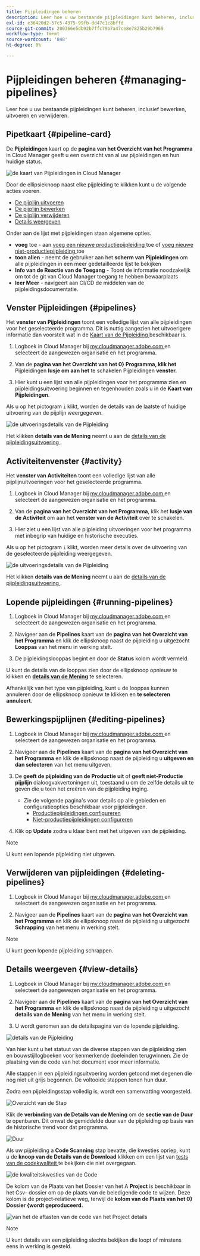 ```yaml
---
title: Pijpleidingen beheren
description: Leer hoe u uw bestaande pijpleidingen kunt beheren, inclusief bewerken, uitvoeren en verwijderen.
exl-id: e36420d2-57c5-4375-99fb-dd47c1c8bffd
source-git-commit: 200366e5db92b7ffc79b7a47ce8e7825b29b7969
workflow-type: tm+mt
source-wordcount: '848'
ht-degree: 0%

---
```



# Pijpleidingen beheren {#managing-pipelines}

Leer hoe u uw bestaande pijpleidingen kunt beheren, inclusief bewerken, uitvoeren en verwijderen.

## Pipetkaart {#pipeline-card}

De **Pijpleidingen** kaart op de **pagina van het Overzicht van het Programma** in Cloud Manager geeft u een overzicht van al uw pijpleidingen en hun huidige status.

![ de kaart van Pijpleidingen in Cloud Manager ](/help/assets/configure-pipelines/pipelines-card.png)

Door de ellipsieknoop naast elke pijpleiding te klikken kunt u de volgende acties voeren.

* [De pijplijn uitvoeren](#running-pipelines)
* [De pijplijn bewerken](#editing-pipelines)
* [De pijplijn verwijderen](#deleting-pipelines)
* [Details weergeven](#view-details)

Onder aan de lijst met pijpleidingen staan algemene opties.

* **voeg** toe - aan [ voeg een nieuwe productiepijpleiding ](/help/using/production-pipelines.md) toe of [ voeg nieuwe niet-productiepijpleiding ](/help/using/non-production-pipelines.md) toe
* **toon allen** - neemt de gebruiker aan het **scherm van Pijpleidingen** om alle pijpleidingen in een meer gedetailleerde lijst te bekijken
* **Info van de Reactie van de Toegang** - Toont de informatie noodzakelijk om tot de git van Cloud Manager toegang te hebben bewaarplaats
* **leer Meer** - navigeert aan CI/CD de middelen van de pijpleidingsdocumentatie.

## Venster Pijpleidingen {#pipelines}

Het **venster van Pijpleidingen** toont een volledige lijst van alle pijpleidingen voor het geselecteerde programma. Dit is nuttig aangezien het uitvoerigere informatie dan voorstelt wat in de [ Kaart van de Pijpleiding ](#pipeline-card) beschikbaar is.

1. Logboek in Cloud Manager bij [ my.cloudmanager.adobe.com ](https://my.cloudmanager.adobe.com/) en selecteert de aangewezen organisatie en het programma.

1. Van de **pagina van het Overzicht van het 0} Programma, klik het** Pijpleidingen **lusje om aan het** te schakelen Pijpleidingen **venster.**

1. Hier kunt u een lijst van alle pijpleidingen voor het programma zien en pijpleidingsuitvoering beginnen en tegenhouden zoals u in de **Kaart van Pijpleidingen**.

Als u op het pictogram `i` klikt, worden de details van de laatste of huidige uitvoering van de pijplijn weergegeven.

![ de uitvoeringsdetails van de Pijpleiding ](/help/assets/configure-pipelines/pipeline-status.png)

Het klikken **details van de Mening** neemt u aan de [ details van de pijpleidingsuitvoering ](#view-details).

## Activiteitenvenster {#activity}

Het **venster van Activiteiten** toont een volledige lijst van alle pijplijnuitvoeringen voor het geselecteerde programma.

1. Logboek in Cloud Manager bij [ my.cloudmanager.adobe.com ](https://my.cloudmanager.adobe.com/) en selecteert de aangewezen organisatie en het programma.

1. Van de **pagina van het Overzicht van het Programma**, klik het **lusje van de Activiteit** om aan het **venster van de Activiteit** over te schakelen.

1. Hier ziet u een lijst van alle pijpleiding uitvoeringen voor het programma met inbegrip van huidige en historische executies.

Als u op het pictogram `i` klikt, worden meer details over de uitvoering van de geselecteerde pijpleiding weergegeven.

![ de uitvoeringsdetails van de Pijpleiding ](/help/assets/configure-pipelines/pipeline-activity.png)

Het klikken **details van de Mening** neemt u aan de [ details van de pijpleidingsuitvoering ](#view-details).

## Lopende pijpleidingen {#running-pipelines}

1. Logboek in Cloud Manager bij [ my.cloudmanager.adobe.com ](https://my.cloudmanager.adobe.com/) en selecteert de aangewezen organisatie en het programma.

1. Navigeer aan de **Pipelines** kaart van de **pagina van het Overzicht van het Programma** en klik de ellipsknoop naast de pijpleiding u uitgezocht **Looppas** van het menu in werking stelt.

1. De pijpleidingslooppas begint en door de **Status** kolom wordt vermeld.

U kunt de details van de looppas zien door de ellipsknoop opnieuw te klikken en **[details van de Mening](#view-details)** te selecteren.

Afhankelijk van het type van pijpleiding, kunt u de looppas kunnen annuleren door de ellipsknoop opnieuw te klikken en **te selecteren annuleert**.

## Bewerkingspijplijnen {#editing-pipelines}

1. Logboek in Cloud Manager bij [ my.cloudmanager.adobe.com ](https://my.cloudmanager.adobe.com/) en selecteert de aangewezen organisatie en het programma.

1. Navigeer aan de **Pipelines** kaart van de **pagina van het Overzicht van het Programma** en klik de ellipsknoop naast de pijpleiding u **uitgeven en dan selecteren** van het menu uitgeven.

1. De **geeft de pijpleiding van de Productie uit** of **geeft niet-Productie pijplijn** dialoogvakvertoningen uit, toestaand u om de zelfde details uit te geven die u toen het creëren van de pijpleiding inging.

   * Zie de volgende pagina&#39;s voor details op alle gebieden en configuratieopties beschikbaar voor pijpleidingen.
      * [Productiepijpleidingen configureren](/help/using/production-pipelines.md)
      * [Niet-productiepijpleidingen configureren](/help/using/non-production-pipelines.md)

1. Klik op **Update** zodra u klaar bent met het uitgeven van de pijpleiding.

>[!NOTE]
>
>U kunt een lopende pijpleiding niet uitgeven.

## Verwijderen van pijpleidingen {#deleting-pipelines}

1. Logboek in Cloud Manager bij [ my.cloudmanager.adobe.com ](https://my.cloudmanager.adobe.com/) en selecteert de aangewezen organisatie en het programma.

1. Navigeer aan de **Pipelines** kaart van de **pagina van het Overzicht van het Programma** en klik de ellipsknoop naast de pijpleiding u uitgezocht **Schrapping** van het menu in werking stelt.

>[!NOTE]
>
>U kunt geen lopende pijpleiding schrappen.

## Details weergeven {#view-details}

1. Logboek in Cloud Manager bij [ my.cloudmanager.adobe.com ](https://my.cloudmanager.adobe.com/) en selecteert de aangewezen organisatie en het programma.

1. Navigeer aan de **Pipelines** kaart van de **pagina van het Overzicht van het Programma** en klik de ellipsknoop naast de pijpleiding u uitgezocht **details van de Mening** van het menu in werking stelt.

1. U wordt genomen aan de detailspagina van de lopende pijpleiding.

![ details van de Pijpleiding ](/help/assets/configure-pipelines/pipeline-running-details.png)

Van hier kunt u het statuut van de diverse stappen van de pijpleiding zien en bouwstijllogboeken voor kenmerkende doeleinden terugwinnen. Zie de plaatsing van de code van het document [ ](/help/using/code-deployment.md) voor meer informatie.

Alle stappen in een pijpleidingsuitvoering worden getoond met degenen die nog niet uit grijs begonnen. De voltooide stappen tonen hun duur.

Zodra een pijpleidingsstap volledig is, wordt een samenvatting voorgesteld.

![ Overzicht van de Stap ](/help/assets/configure-pipelines/pipeline-step.png)

Klik de **verbinding van de Details van de Mening** om de **sectie van de Duur** te openbaren. Dit omvat de gemiddelde duur van de pijpleiding op basis van de historische trend voor dat programma.

![ Duur ](/help/assets/configure-pipelines/duration.png)

Als uw pijpleiding a **Code Scanning** stap bevatte, die kwesties opriep, kunt u de **knoop van de Details van de Download** klikken om een lijst van [ tests van de codekwaliteit ](/help/using/code-quality-testing.md) te bekijken die niet overgegaan.

![ de kwaliteitskwesties van de Code ](assets/managing-pipelines-code-quality-issues.png)

De kolom van de Plaats van het Dossier van het A **Project** is beschikbaar in het Csv- dossier om op de plaats van de beledigende code te wijzen. Deze kolom is de project-relatieve weg, terwijl de **kolom van de Plaats van het 0} Dossier {wordt geproduceerd.**

![ van het de aftasten van de code van het Project details ](assets/managing-pipelines-code-quality-details.png)


>[!NOTE]
>
>U kunt details van een pijpleiding slechts bekijken die loopt of minstens eens in werking is gesteld.
